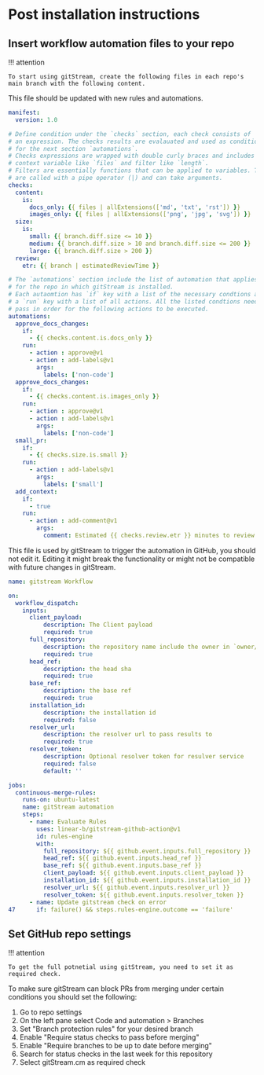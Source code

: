 # Post installation instructions

## Insert workflow automation files to your repo

!!! attention

    To start using gitStream, create the following files in each repo's main branch with the following content.

This file should be updated with new rules and automations. 

```yaml title=".cm/gitstream.cm"
manifest:
  version: 1.0

# Define condition under the `checks` section, each check consists of
# an expression. The checks results are evalauated and used as conditions 
# for the next section `automations`. 
# Checks expressions are wrapped with double curly braces and includes a
# context variable like `files` and filter like `length`.
# Filters are essentially functions that can be applied to variables. They 
# are called with a pipe operator (|) and can take arguments.
checks:
  content:
    is:
      docs_only: {{ files | allExtensions(['md', 'txt', 'rst']) }}
      images_only: {{ files | allExtensions(['png', 'jpg', 'svg']) }}
  size:
    is:
      small: {{ branch.diff.size <= 10 }}
      medium: {{ branch.diff.size > 10 and branch.diff.size <= 200 }}
      large: {{ branch.diff.size > 200 }}
  review:
    etr: {{ branch | estimatedReviewTime }}

# The `automations` section include the list of automation that applies 
# for the repo in which gitStream is installed. 
# Each autaomtion has `if` key with a list of the necessary condtions and
# a `run` key with a list of all actions. All the listed condtions need to  
# pass in order for the following actions to be executed.
automations:
  approve_docs_changes:
    if:
      - {{ checks.content.is.docs_only }}
    run: 
      - action : approve@v1
      - action : add-labels@v1
        args:
          labels: ['non-code']
  approve_docs_changes:
    if:
      - {{ checks.content.is.images_only }}
    run: 
      - action : approve@v1
      - action : add-labels@v1
        args:
          labels: ['non-code']
  small_pr:
    if:
      - {{ checks.size.is.small }}
    run: 
      - action : add-labels@v1
        args:
          labels: ['small']
  add_context:
    if:
      - true
    run: 
      - action : add-comment@v1
        args:
          comment: Estimated {{ checks.review.etr }} minutes to review
```


This file is used by gitStream to trigger the automation in GitHub, you should not edit it. Editing 
it might break the functionality or might not be compatible with future changes in gitStream. 


```yaml title=".github/workflows/gitstream.yml"
name: gitstream Workflow

on:
  workflow_dispatch:
    inputs:
      client_payload:
          description: The Client payload
          required: true
      full_repository:
          description: the repository name include the owner in `owner/repo_name` format
          required: true
      head_ref:
          description: the head sha
          required: true
      base_ref:
          description: the base ref 
          required: true
      installation_id:
          description: the installation id
          required: false
      resolver_url:
          description: the resolver url to pass results to
          required: true
      resolver_token:
          description: Optional resolver token for resulver service
          required: false
          default: ''

jobs:
  continuous-merge-rules:
    runs-on: ubuntu-latest
    name: gitStream automation
    steps:
      - name: Evaluate Rules
        uses: linear-b/gitstream-github-action@v1
        id: rules-engine
        with:
          full_repository: ${{ github.event.inputs.full_repository }}
          head_ref: ${{ github.event.inputs.head_ref }}
          base_ref: ${{ github.event.inputs.base_ref }}
          client_payload: ${{ github.event.inputs.client_payload }}
          installation_id: ${{ github.event.inputs.installation_id }}
          resolver_url: ${{ github.event.inputs.resolver_url }}
          resolver_token: ${{ github.event.inputs.resolver_token }}
      - name: Update gitstream check on error
47      if: failure() && steps.rules-engine.outcome == 'failure'
```

## Set GitHub repo settings

!!! attention

    To get the full potnetial using gitStream, you need to set it as required check.

To make sure gitStream can block PRs from merging under certain conditions you should set the following:

1. Go to repo settings
2. On the left pane select Code and automation > Branches 
3. Set "Branch protection rules" for your desired branch 
4. Enable "Require status checks to pass before merging"
5. Enable "Require branches to be up to date before merging"
6. Search for status checks in the last week for this repository
7. Select gitStream.cm as required check
